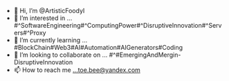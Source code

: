 - 👋 Hi, I’m @ArtisticFoodyI
- 👀 I’m interested in ... #^SoftwareEngineering#^ComputingPower#^DisruptiveInnovation#^Servers#^Proxy
- 🌱 I’m currently learning ... #BlockChain#Web3#AI#Automation#AIGenerators#Coding
- 💞️ I’m looking to collaborate on ... #^#EmergingAndMergin-DisruptiveInnovation
- 📫 How to reach me ...toe.bee@yandex.com

<!---
ArtisticFoodyI/ArtisticFoodyI is a ✨ special ✨ repository because its `README.md` (this file) appears on your GitHub profile.
You can click the Preview link to take a look at your changes.
--->
